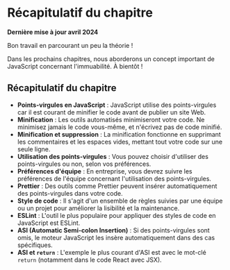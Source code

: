# Récapitulatif du chapitre

**Dernière mise à jour avril 2024**

Bon travail en parcourant un peu la théorie !

Dans les prochains chapitres, nous aborderons un concept important de JavaScript concernant l'immuabilité. À bientôt !

## Récapitulatif du chapitre
- **Points-virgules en JavaScript** : JavaScript utilise des points-virgules car il est courant de minifier le code avant de publier un site Web.
- **Minification** : Les outils automatisés minimiseront votre code. Ne minimisez jamais le code vous-même, et n'écrivez pas de code minifié.
- **Minification et suppression** : La minification fonctionne en supprimant les commentaires et les espaces vides, mettant tout votre code sur une seule ligne.
- **Utilisation des points-virgules** : Vous pouvez choisir d'utiliser des points-virgules ou non, selon vos préférences.
- **Préférences d'équipe** : En entreprise, vous devrez suivre les préférences de l'équipe concernant l'utilisation des points-virgules.
- **Prettier** : Des outils comme Prettier peuvent insérer automatiquement des points-virgules dans votre code.
- **Style de code** : Il s'agit d'un ensemble de règles suivies par une équipe ou un projet pour améliorer la lisibilité et la maintenance.
- **ESLint** : L'outil le plus populaire pour appliquer des styles de code en JavaScript est ESLint.
- **ASI (Automatic Semi-colon Insertion)** : Si des points-virgules sont omis, le moteur JavaScript les insère automatiquement dans des cas spécifiques.
- **ASI et `return`** : L'exemple le plus courant d'ASI est avec le mot-clé `return` (notamment dans le code React avec JSX).
```